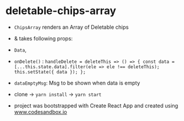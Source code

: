 # deletable-chips-array
- `ChipsArray` renders an Array of Deletable chips
- & takes following props:
- `Data`,
- `onDelete()` :
    `handleDelete = deleteThis => () => {
     const data = [...this.state.data].filter(ele => ele !== deleteThis);
     this.setState({ data });
     };`
- `dataEmptyMsg`: Msg to be shown when data is empty

- clone -> `yarn install` -> `yarn start`

-  project was bootstrapped with Create React App and created using www.codesandbox.io
